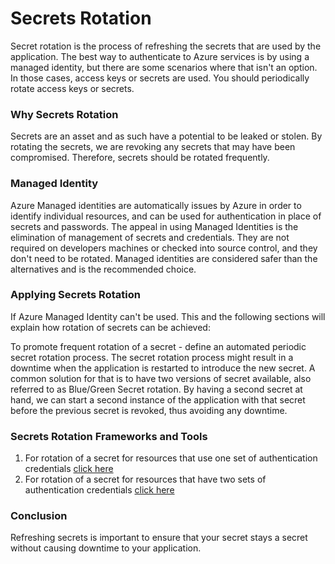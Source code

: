# Secrets Rotation

Secret rotation is the process of refreshing the secrets that are used by the application. The best way to authenticate to Azure services is by using a managed identity, but there are some scenarios where that isn't an option. In those cases, access keys or secrets are used. You should periodically rotate access keys or secrets.

### Why Secrets Rotation <a href="#why-secrets-rotation" id="why-secrets-rotation"></a>

Secrets are an asset and as such have a potential to be leaked or stolen. By rotating the secrets, we are revoking any secrets that may have been compromised. Therefore, secrets should be rotated frequently.

### Managed Identity <a href="#managed-identity" id="managed-identity"></a>

Azure Managed identities are automatically issues by Azure in order to identify individual resources, and can be used for authentication in place of secrets and passwords. The appeal in using Managed Identities is the elimination of management of secrets and credentials. They are not required on developers machines or checked into source control, and they don't need to be rotated. Managed identities are considered safer than the alternatives and is the recommended choice.

### Applying Secrets Rotation <a href="#applying-secrets-rotation" id="applying-secrets-rotation"></a>

If Azure Managed Identity can't be used. This and the following sections will explain how rotation of secrets can be achieved:

To promote frequent rotation of a secret - define an automated periodic secret rotation process. The secret rotation process might result in a downtime when the application is restarted to introduce the new secret. A common solution for that is to have two versions of secret available, also referred to as Blue/Green Secret rotation. By having a second secret at hand, we can start a second instance of the application with that secret before the previous secret is revoked, thus avoiding any downtime.

### Secrets Rotation Frameworks and Tools <a href="#secrets-rotation-frameworks-and-tools" id="secrets-rotation-frameworks-and-tools"></a>

1. For rotation of a secret for resources that use one set of authentication credentials [click here](https://learn.microsoft.com/en-us/azure/key-vault/secrets/tutorial-rotation)
2. For rotation of a secret for resources that have two sets of authentication credentials [click here](https://learn.microsoft.com/en-us/azure/key-vault/secrets/tutorial-rotation-dual?tabs=azure-cli)

### Conclusion <a href="#conclusion" id="conclusion"></a>

Refreshing secrets is important to ensure that your secret stays a secret without causing downtime to your application.
